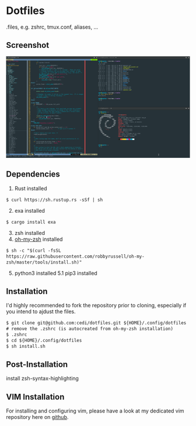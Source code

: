 # Dotfiles

.files, e.g. zshrc, tmux.conf, aliases, ...

## Screenshot
![Screenshot](screenshot.png?raw=true)


## Dependencies
1. Rust installed
```
$ curl https://sh.rustup.rs -sSf | sh
```

2. exa installed
```
$ cargo install exa
```

3. zsh installed
4. [oh-my-zsh](https://github.com/robbyrussell/oh-my-zsh) installed
```
$ sh -c "$(curl -fsSL https://raw.githubusercontent.com/robbyrussell/oh-my-zsh/master/tools/install.sh)"
```

5. python3 installed
5.1 pip3 installed

## Installation

I'd highly recommended to fork the repository prior to cloning, especially if you intend to ajdust the files.
```
$ git clone git@github.com:cedi/dotfiles.git ${HOME}/.config/dotfiles
# remove the .zshrc (is autocreated from oh-my-zsh installation)
$ .zshrc
$ cd ${HOME}/.config/dotfiles
$ sh install.sh
```

## Post-Installation
install zsh-syntax-highlighting

## VIM Installation

For installing and configuring vim, please have a look at my dedicated vim repository here on [github](https://github.com/cedi/-vim).
